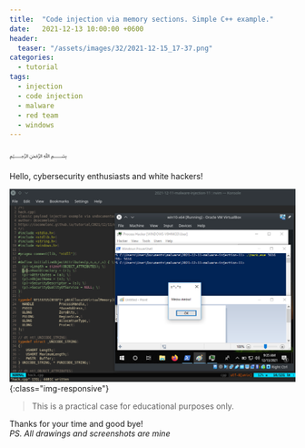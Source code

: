 ```yaml
---
title:  "Code injection via memory sections. Simple C++ example."
date:   2021-12-13 10:00:00 +0600
header:
  teaser: "/assets/images/32/2021-12-15_17-37.png"
categories: 
  - tutorial
tags:
  - injection
  - code injection
  - malware
  - red team
  - windows
---
```


﷽

Hello, cybersecurity enthusiasts and white hackers!

![code injection](/assets/images/31/2021-12-13_09-36.png){:class="img-responsive"}    

> This is a practical case for educational purposes only.      

Thanks for your time and good bye!   
*PS. All drawings and screenshots are mine*
